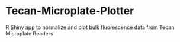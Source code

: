 # Tecan-Microplate-Plotter
R Shiny app to normalize and plot bulk fluorescence data from Tecan Microplate Readers
